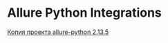 # Allure Python Integrations

[Копия проекта allure-python 2.13.5](https://github.com/allure-framework/allure-python)  